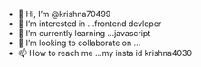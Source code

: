 - 👋 Hi, I’m @krishna70499
- 👀 I’m interested in ...frontend devloper
- 🌱 I’m currently learning ...javascript
- 💞️ I’m looking to collaborate on ...
- 📫 How to reach me ...my insta id krishna4030

<!---
krishna70499/krishna70499 is a ✨ special ✨ repository because its `README.md` (this file) appears on your GitHub profile.
You can click the Preview link to take a look at your changes.
--->
